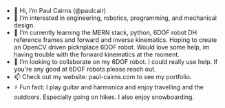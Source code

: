 - 👋 Hi, I’m Paul Cairns (@paulcair)
- 👀 I’m interested in engineering, robotics, programming, and mechanical design.
- 🌱 I’m currently learning the MERN stack, python, 6DOF robot DH reference frames and forward and inverse kinematics. Hoping to create an OpenCV driven picknplace 6DOF robot. Would love some help, im having trouble with the forward kinematics at the moment.
- 💞️ I’m looking to collaborate on my 6DOF robot. I could really use help. If you're any good at 6DOF robots please reach out.
- 📫 Check out my website: paul-cairns.com to see my portfolio.
- ⚡ Fun fact: I play guitar and harmonica and enjoy travelling and the outdoors. Especially going on hikes. I also enjoy snowboarding.
<!---
paulcair/paulcair is a ✨ special ✨ repository because its `README.md` (this file) appears on your GitHub profile.
You can click the Preview link to take a look at your changes.
--->
